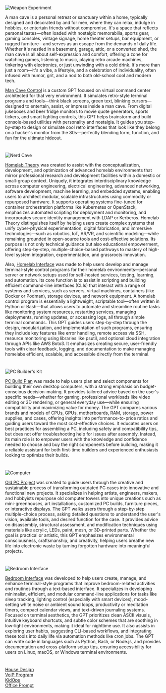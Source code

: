 ![Weapon Experiment](https://github.com/user-attachments/assets/ff468fa0-2706-41aa-a19a-a2c27d6da779)

A man cave is a personal retreat or sanctuary within a home, typically designed and decorated by and for men, where they can relax, indulge in hobbies, or entertain friends without compromise. It's a space that reflects personal tastes—often loaded with nostalgic memorabilia, sports gear, gaming consoles, vintage signage, home theater setups, bar equipment, or rugged furniture—and serves as an escape from the demands of daily life. Whether it's nestled in a basement, garage, attic, or a converted shed, the man cave is all about self-expression and comfort, offering a zone for watching games, listening to music, playing retro arcade machines, tinkering with electronics, or just unwinding with a cold drink. It's more than just a room—it's a vibe, a lifestyle, and a celebration of individuality, often infused with humor, grit, and a nod to both old-school cool and modern tech.

[Man Cave Control](https://chatgpt.com/g/g-683ae3d530c481919402a94d43cede92-man-cave-control) is a custom GPT focused on virtual command center architected for that very environment. It simulates retro-style terminal programs and tools—think black screens, green text, blinking cursors—designed to entertain, assist, or impress inside a man cave. From digital jukeboxes and beer fridge monitors to movie quote generators, sports tickers, and smart lighting controls, this GPT helps brainstorm and build console-based utilities with personality and nostalgia. It guides you step-by-step to design or simulate cool retro interfaces that look like they belong on a hacker's monitor from the 80s—perfectly blending form, function, and fun for the ultimate hideout.

#

![Nerd Cave](https://github.com/user-attachments/assets/b390da58-4e7f-4a2c-9689-ac2c34f10e3b)

[Homelab Theory](https://chatgpt.com/g/g-682c30980c7481918170b5a18a3ef72a-homelab-interface) was created to assist with the conceptualization, development, and optimization of advanced homelab environments that mirror professional research and development facilities within a domestic or small-group context. Uniquely, it integrates interdisciplinary knowledge across computer engineering, electrical engineering, advanced networking, software development, machine learning, and embedded systems, enabling users to architect modular, scalable infrastructures using commodity or repurposed hardware. It supports operating systems fine-tuned for container orchestration platforms like Kubernetes or OpenStack, emphasizes automated scripting for deployment and monitoring, and incorporates secure identity management with LDAP or Kerberos. Homelab Theory distinguishes itself by helping users create complex systems that unify cyber-physical experimentation, digital fabrication, and immersive technologies—such as robotics, IoT, AR/VR, and scientific modeling—while remaining grounded in open-source tools and cost-effective solutions. Its purpose is not only technical guidance but also educational empowerment, offering step-by-step, multiple-choice-based pathways to mastery of high-level system integration, experimentation, and grassroots innovation.

Also, [Homelab Interface](https://chatgpt.com/g/g-682c30980c7481918170b5a18a3ef72a-homelab-interface) was made to help users develop and manage terminal-style control programs for their homelab environments—personal server or network setups used for self-hosted services, testing, learning, and automation. Its core function is to assist in scripting and building efficient command-line interfaces (CLIs) that interact with a range of systems and services, such as servers, virtual machines, containers (like Docker or Podman), storage devices, and network equipment. A homelab control program is essentially a lightweight, scriptable tool—often written in Python or Bash—that allows users to automate and streamline routine tasks like monitoring system resources, restarting services, managing deployments, running updates, or accessing logs, all through simple terminal commands. This GPT guides users step-by-step through the design, modularization, and implementation of such programs, ensuring they include key features like error handling, remote access via SSH, resource monitoring using libraries like psutil, and optional cloud integration through APIs like AWS Boto3. It emphasizes creating secure, user-friendly tools with clear feedback, logging, and documentation to make managing homelabs efficient, scalable, and accessible directly from the terminal.

#

![PC Builder's Kit](https://github.com/user-attachments/assets/8357c6e3-fc57-456b-8770-cc68fa89aeb9)

[PC Build Plan](https://chat.openai.com/g/g-W9wTtIyiJ-pc-build-plan) was made to help users plan and select components for building their own desktop computers, with a strong emphasis on budget-conscious decision-making. It provides tailored advice based on the user's specific needs—whether for gaming, professional workloads like video editing or 3D rendering, or general everyday use—while ensuring compatibility and maximizing value for money. The GPT compares various brands and models of CPUs, GPUs, motherboards, RAM, storage, power supplies, and cases, offering insights into performance-to-price ratios and guiding users toward the most cost-effective choices. It educates users on best practices for assembling a PC, including safety and compatibility tips, but does not offer troubleshooting help for issues after assembly. Instead, its main role is to empower users with the knowledge and confidence needed to choose and buy the right components before building, making it a reliable assistant for both first-time builders and experienced enthusiasts looking to optimize their builds.

#

![Computer](https://github.com/user-attachments/assets/f0e190b8-7323-4e9b-b3a3-ccff991c39fb)

[Old PC Project](https://chatgpt.com/g/g-6772720d3a2081919c55ff5b808c67bc-old-pc-project) was created to guide users through the creative and sustainable process of transforming outdated PC cases into innovative and functional new projects. It specializes in helping artists, engineers, makers, and hobbyists repurpose old computer towers into unique creations such as mini-greenhouses, art installations, customized PC builds, furniture pieces, or interactive displays. The GPT walks users through a step-by-step multiple-choice process, asking detailed questions to understand the user's vision, available tools, and desired function for the case. It provides advice on disassembly, structural assessment, and modification techniques using materials like acrylic, LEDs, paint, mesh, or 3D-printed parts. Whether the goal is practical or artistic, this GPT emphasizes environmental consciousness, craftsmanship, and creativity, helping users breathe new life into electronic waste by turning forgotten hardware into meaningful projects.

#

![Bedroom Interface](https://github.com/user-attachments/assets/f67d4f7d-6bfa-42c8-82ef-d92333d94b21)

[Bedroom Interface](https://chatgpt.com/g/g-683aef9685508191a5957b8adced402d-bedroom-interface) was developed to help users create, manage, and enhance terminal-style programs that improve bedroom-related activities and routines through a text-based interface. It specializes in developing minimalist, efficient, and modular command-line applications for tasks like sleep tracking, lighting control (especially with smart devices), mood-setting white noise or ambient sound loops, productivity or meditation timers, compact calendar views, and text-driven journaling systems. Focused on terminal aesthetics, the GPT prioritizes clean ASCII visuals, intuitive keyboard shortcuts, and subtle color schemes that are soothing in low-light environments, making it ideal for nighttime use. It also assists in exploring user habits, suggesting CLI-based workflows, and integrating these tools into daily life via automation methods like cron jobs. The GPT can write code in languages such as Python, Bash, or Node.js, and provides documentation and cross-platform setup tips, ensuring accessibility for users on Linux, macOS, or Windows terminal environments.

#

[House Design](https://chatgpt.com/g/g-WgXvQZZ5a-house-design)
<br>
[VoIP Program](https://chatgpt.com/g/g-683a1f53b1b48191afb421dc941cb290-voip-program)
<br>
[KidOps](https://chatgpt.com/g/g-679c22ff20c481918e6706a8837acea2-kidops)
<br>
[Office Prompt](https://chatgpt.com/g/g-683aee5862848191b441df79b32b0808-office-prompt)
